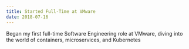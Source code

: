 ```yaml
---
title: Started Full-Time at VMware
date: 2018-07-16
---
```

Began my first full-time Software Engineering role at VMware, diving into the world of containers, microservices, and Kubernetes
